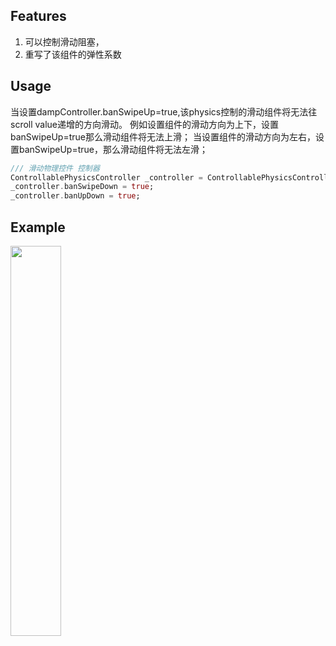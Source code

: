 <!--
This README describes the package. If you publish this package to pub.dev,
this README's contents appear on the landing page for your package.

For information about how to write a good package README, see the guide for
[writing package pages](https://dart.dev/guides/libraries/writing-package-pages).

For general information about developing packages, see the Dart guide for
[creating packages](https://dart.dev/guides/libraries/create-library-packages)
and the Flutter guide for
[developing packages and plugins](https://flutter.dev/developing-packages).
-->


## Features

1. 可以控制滑动阻塞，
2. 重写了该组件的弹性系数

## Usage

当设置dampController.banSwipeUp=true,该physics控制的滑动组件将无法往scroll value递增的方向滑动。
例如设置组件的滑动方向为上下，设置banSwipeUp=true那么滑动组件将无法上滑；
当设置组件的滑动方向为左右，设置banSwipeUp=true，那么滑动组件将无法左滑；
```dart
/// 滑动物理控件 控制器
ControllablePhysicsController _controller = ControllablePhysicsController();
_controller.banSwipeDown = true;
_controller.banUpDown = true;
```
## Example

<img src='https://user-images.githubusercontent.com/24474112/217135945-a8258d5e-ff87-44cb-b0f4-00f7a7c114e3.png' width=40%>


